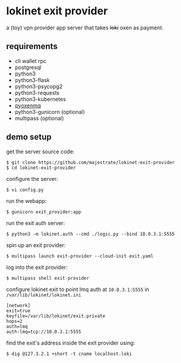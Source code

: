 # lokinet exit provider 

a (toy) vpn provider app server that takes ~~loki~~ oxen as payment.

## requirements

* cli wallet rpc
* postgresql
* python3
* python3-flask
* python3-psycopg2
* python3-requests
* python3-kubernetes
* [pyoxenmq](https://github.com/oxen-io/oxen-pylokimq)
* python3-gunicorn (optional)
* multipass (optional)

## demo setup

get the server source code:

    $ git clone https://github.com/majestrate/lokinet-exit-provider
    $ cd lokinet-exit-provider

configure the server:

    $ vi config.py

run the webapp:

    $ gunicorn exit_provider:app
    
run the exit auth server:

    $ python3 -m lokinet.auth --cmd ./logic.py --bind 10.0.3.1:5555


spin up an exit provider:

    $ multipass launch exit-provider --cloud-init exit.yaml


log into the exit provider:

    $ multipass shell exit-provider

configure lokinet exit to point lmq auth at `10.0.3.1:5555` in `/var/lib/lokinet/lokinet.ini`

    [network]
    exit=true
    keyfile=/var/lib/lokinet/exit.private
    hops=2
    auth=lmq
    auth-lmq=tcp://10.0.3.1:5555

find the exit's address inside the exit provider using:

    $ dig @127.3.2.1 +short -t cname localhost.loki
